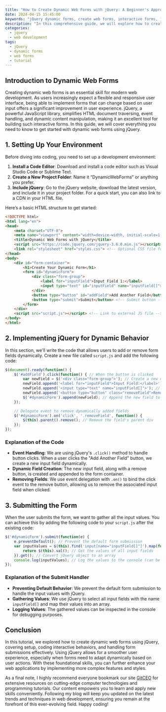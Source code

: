 ```yaml
---
title: "How to Create Dynamic Web Forms with jQuery: A Beginner's Approach"
date: 2024-04-15 15:45:00
keywords: "jQuery dynamic forms, create web forms, interactive forms, jQuery tutorial, web development"
description: "In this comprehensive guide, we will explore how to create dynamic web forms using jQuery. You will learn about the fundamentals of jQuery, how to set up your development environment, and step-by-step instructions to build interactive forms. Dynamic forms enhance user experience by allowing users to add or remove fields seamlessly. This tutorial includes code snippets, explanations, and tips for best practices to ensure your forms are not only functional but also user-friendly. By the end of this article, you will be equipped with the knowledge to implement dynamic forms in your own projects and improve your web development skills."
categories:
  - jquery
  - web development
tags:
  - jQuery
  - dynamic forms
  - web forms
  - tutorial
---
```


## Introduction to Dynamic Web Forms

Creating dynamic web forms is an essential skill for modern web development. As users increasingly expect a flexible and responsive user interface, being able to implement forms that can change based on user input offers a significant improvement in user experience. jQuery, a powerful JavaScript library, simplifies HTML document traversing, event handling, and dynamic content manipulation, making it an excellent tool for building such interactive forms. In this guide, we will cover everything you need to know to get started with dynamic web forms using jQuery.

<!-- more -->

## 1. Setting Up Your Environment

Before diving into coding, you need to set up a development environment:

1. **Install a Code Editor**: Download and install a code editor such as Visual Studio Code or Sublime Text.
2. **Create a New Project Folder**: Name it “DynamicWebForms” or anything you prefer.
3. **Include jQuery**: Go to the jQuery website, download the latest version, and include it in your project folder. For a quick start, you can also link to a CDN in your HTML file.

Here’s a basic HTML structure to get started:

```html
<!DOCTYPE html>
<html lang="en">
<head>
    <meta charset="UTF-8">
    <meta name="viewport" content="width=device-width, initial-scale=1.0">
    <title>Dynamic Web Forms with jQuery</title>
    <script src="https://code.jquery.com/jquery-3.6.0.min.js"></script> <!-- Link to jQuery CDN -->
    <link rel="stylesheet" href="styles.css"> <!-- Optional CSS file for styling -->
</head>
<body>
    <div id="form-container">
        <h1>Create Your Dynamic Form</h1>
        <form id="dynamicForm">
            <div class="form-group">
                <label for="inputField">Input Field 1:</label>
                <input type="text" id="inputField" name="inputField[]"> <!-- Input field -->
            </div>
            <button type="button" id="addField">Add Another Field</button> <!-- Button to add fields -->
            <button type="submit">Submit</button> <!-- Submit button -->
        </form>
    </div>
    <script src="script.js"></script> <!-- Link to external JS file -->
</body>
</html>
```

## 2. Implementing jQuery for Dynamic Behavior

In this section, we'll write the code that allows users to add or remove form fields dynamically. Create a new file called `script.js` and add the following code:

```javascript
$(document).ready(function() {
    $('#addField').click(function() { // When the button is clicked
        var newField = $('<div class="form-group">'); // Create a new div for the field
        newField.append('<label for="inputField">Input Field:</label>'); // Add a label
        newField.append('<input type="text" name="inputField[]">'); // Add new input field
        newField.append('<button type="button" class="removeField">Remove</button>'); // Add a remove button
        $('#dynamicForm').append(newField); // Append the new field to the form
    });

    // Delegate event to remove dynamically added fields
    $('#dynamicForm').on('click', '.removeField', function() {
        $(this).parent().remove(); // Remove the field's parent div
    });
});
```

### Explanation of the Code

- **Event Handling**: We are using jQuery's `.click()` method to handle button clicks. When a user clicks the "Add Another Field" button, we create a new input field dynamically.
- **Dynamic Field Creation**: The new input field, along with a remove button, is created and appended to the form container.
- **Removing Fields**: We use event delegation with `.on()` to bind the click event to the remove button, allowing us to remove the associated input field when clicked.

## 3. Submitting the Form

When the user submits the form, we want to gather all the input values. You can achieve this by adding the following code to your `script.js` after the existing code:

```javascript
$('#dynamicForm').submit(function(e) {
    e.preventDefault(); // Prevent the default form submission
    var inputValues = $(this).find('input[name="inputField[]"]').map(function() {
        return $(this).val(); // Get the values of all input fields
    }).get(); // Convert jQuery object to an array
    console.log(inputValues); // Log the values to the console (can be sent to a server)
});
```

### Explanation of the Submit Handler

- **Preventing Default Behavior**: We prevent the default form submission to handle the input values with jQuery.
- **Gathering Values**: We use jQuery to select all input fields with the name `inputField[]` and map their values into an array.
- **Logging Values**: The gathered values can be inspected in the console for debugging purposes.

## Conclusion

In this tutorial, we explored how to create dynamic web forms using jQuery, covering setup, coding interactive behaviors, and handling form submissions effectively. Using jQuery allows for a smoother user experience, especially when forms need to adapt dynamically based on user actions. With these foundational skills, you can further enhance your web applications by implementing more complex features and styles.

As a final note, I highly recommend everyone bookmark our site [GitCEO](https://gitceo.com) for extensive resources on cutting-edge computer technologies and programming tutorials. Our content empowers you to learn and apply new skills conveniently. Following my blog will keep you updated on the latest trends and techniques in web development, ensuring you remain at the forefront of this ever-evolving field. Happy coding!